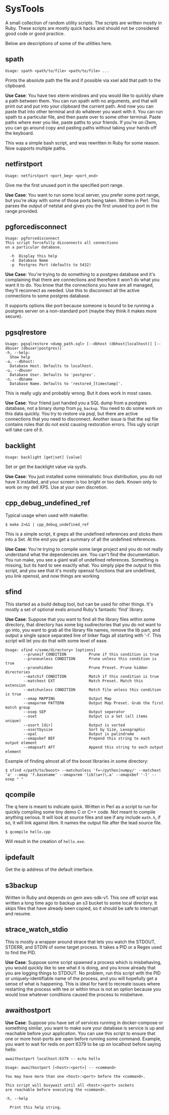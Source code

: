 <!-- 

WARNING: This file is generated from: ./README.md.erb
Therefore, do not edit this file directly.

-->

# SysTools

A small collection of random utility scripts. The scripts are written mostly in Ruby. 
These scripts are mostly quick hacks and should not be considered good code or good practice.

Below are descriptions of some of the utilities here.

## spath

```
Usage: spath <path/to/file> <path/to/file> ...
```
Prints the absolute path the file and if possible via xsel add that path to the clipboard.

**Use Case**: You have two xterm windows and you would like to quickly share a path between them. 
You can run spath with no arguments, and that will print out and put into your clipboard the current path. 
And now you can paste that into other terminal and do whatever you want with it. 
You can run spath to a particular file, and then paste over to some other terminal. 
Paste paths where ever you like, paste paths to your friends. 
If you're on i3wm, you can go around copy and pasting paths without taking your hands off the keyboard.

This was a simple bash script, and was rewritten in Ruby for some reason.
Now supports multiple paths.

## netfirstport

```
Usage: netfirstport <port_beg> <port_end>
```

Give me the first unused port in the specified port range.

**Use Case**: You want to run some local server, you prefer some port range, but you're okay with some of those ports being taken. Written in Perl. This parses the output of netstat and gives you the first unused tcp port in the range provided.

## pgforcedisconnect

```
Usage: pgforcedisconnect
This script forcefully disconnects all connections
on a particular database.

  -h  Display this help
  -d  Database Name 
  -p  Postgres Port (defaults to 5432)
```

**Use Case**: You're trying to do something to a postgres database and it's complaining that there are connections and therefore it won't do what you want it to do. You know that the connections you have are all managed, they'll reconnect as needed. Use this to disconnect all the active connections to some postgres database.

It supports options like port because someone is bound to be running a postgres server on a non-standard port (maybe they think it makes more secure).

## pgsqlrestore

```
Usage: pgsqlrestore <dump_path.sql> [--dbhost (dbhost|localhost)] [--dbuser (dbuser|postgres)]
-h, --help:
  Show help
-a, --dbhost:
  Database Host. Defaults to localhost.
-u, --dbuser
  Database User. Defaults to 'postgres'.
-n, --dbname
  Database Name. Defaults to 'restored_[timestamp]'.

```

This is really ugly and probably wrong. But it does work in most cases.

**Use Case**: Your friend just handed you a SQL dump from a postgres database, not a binary dump from `pg_backup`. 
You need to do some work on this data quickly. 
You try to restore via psql, but there are active connections that you need to disconnect. 
Another issue is that the sql file contains roles that do not exist causing restoration errors. 
This ugly script will take care of it.

## backlight

```
Usage: backlight [get|set] [value]
```

Set or get the backlight value via sysfs. 

**Use Case**: You just installed some minimalistic linux distribution, you do not have X installed, and your screen is too bright or too dark. 
Known only to work on my dell XPS. Use at your own discretion.

## cpp\_debug\_undefined\_ref

Typical usage when used with makefile:
```
$ make 2>&1 | cpp_debug_undefined_ref
```

This is a simple script, it greps all the undefined references and sticks them into a Set. At the end you get a summary of all the undefined references.

**Use Case**: You're trying to compile some large project and you do not really understand what the dependencies are. You can't find the documentation. You run make, you see a giant wall of undefined references. Something is missing, but its hard to see exactly what. You simply pipe the output to this script, and you see that it's mostly openssl functions that are undefined, you link openssl, and now things are working.

## sfind

This started as a build debug tool, but can be used for other things. 
It's mostly a set of optional evals around Ruby's fantastic 'find' library.

**Use Case**: 
Suppose that you want to find all the library files within some directory, 
that directory has some big sudirectories that you do not want to go into, 
you want to grab all the library file names, 
remove the lib part, 
and output a single space separated line of linker flags all starting with '-l'. 
This script will let you do that with some level of ease.

```
Usage: sfind </some/directory> [options]
        --pruneif CONDITION          Prune if this condition is true
        --pruneunless CONDITION      Prune unless this condition is true
        --prunehidden                Prune Preset. Prune hidden directories
        --matchif CONDITION          Match if this condition is true
        --matchext EXT               Match Preset. Match this extension
        --matchunless CONDITION      Match file unless this condition is true
        --omap MAPPING               Output Map
        --omapxrem PATTERN           Output Map Preset. Grab the first match group
        --osep SEP                   Output seperator
        --oset                       Output is a Set (all items unique)
        --osort [dir]                Output is sorted
        --osortbysize                Sort by Size, Lexographic
        --opal                       Output is palindrome
        --omapxbef BEF               Prepend this string to each output element
        --omapxaft AFT               Append this string to each output element

```
Example of finding almost all of the boost libraries in some directory:
```
$ sfind </path/to/boost> --matchunless 'f=~/python|numpy/' --matchext 'a' --omap 'f.basename' --omapxrem 'lib(\w+)\.a' --omapxbef '-l' --osep " "
```

## qcompile

The q here is meant to indicate quick. Written in Perl as a script to run for quickly compiling some tiny demo C or C++ code.
Not meant to compile anything serious. It will look at source files and see if any include `math.h`, if so, it will link against
libm. It names the output file after the lead source file.

```
$ qcompile hello.cpp
```
Will result in the creation of `hello.exe`.

## ipdefault

Get the ip address of the default interface.

## s3backup

Written in Ruby and depends on gem aws-sdk-v1. This one off script was written a long time ago to backup
an s3 bucket to some local directory. It skips files that have already been copied, so it should be safe
to interrupt and resume. 

## strace\_watch\_stdio

This is mostly a wrapper around strace that lets you watch
the STDOUT, STDERR, and STDIN of some target process. 
It takes a PID or a Regex used to find the PID.

**Use Case**: Suppose some script spawned a process which is misbehaving, you
would quickly like to see what it is doing, and you know already that you are logging
things to STDOUT. No problem, run this script with the PID or uniquely-identifiable name 
of the process, and you will hopefully get a sense of what is happening. This is ideal
for hard to recreate issues where restarting the process with tee or within tmux is not an option
because you would lose whatever conditions caused the process to misbehave.

## awaithostport

**Use Case**: Suppose you have set of services running in docker-compose or something similar, you want to make sure your database is service is up and reachable before your application. You can use this script to ensure that one or more host-ports are open before running some command.
Example, you want to wait for redis on port 6379 to be up on localhost before saying hello:
```
awaithostport localhost:6379 -- echo hello
```

```
Usage: awaithostport [<host>:<port>] -- <command>

You may have more than one <host>:<port> before the <command>.

This script will busywait until all <host>:<port> sockets
are reachable before executing the <command>. 

-h, --help

  Print this help string.


```

